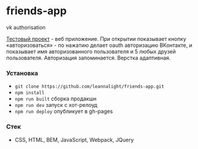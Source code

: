 # friends-app
vk authorisation

 [Тестовый проект](https://leannalight.github.io/friends-app/) - веб приложение. При открытии показывает кнопку «авторизоваться» - по нажатию делает oauth авторизацию ВКонтакте, и показывает имя авторизованного пользователя и 5 любых друзей пользователя. Авторизация запоминается. Верстка адаптивная.

### Установка
 - ```git clone https://github.com/leannalight/friends-app.git```
 - ```npm install```
 - ```npm run built``` сборка продакшн
 - ```npm run dev``` запуск с хот-релоуд
- ```npm run deploy``` опубликует в gh-pages

### Стек
- CSS, HTML, BEM, JavaScript, Webpack, JQuery


